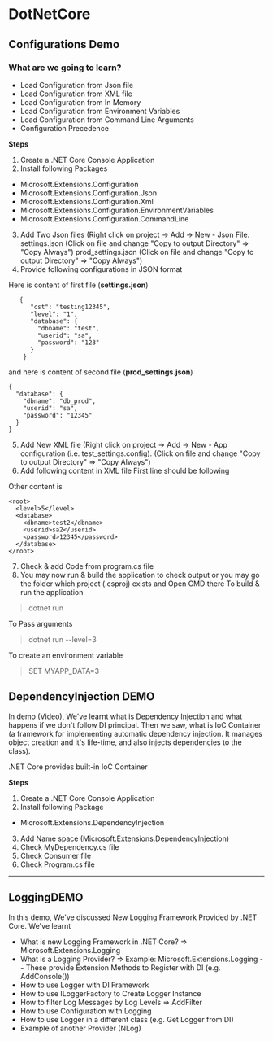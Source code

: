 # DotNetCore

## Configurations Demo
### What are we going to learn?
- Load Configuration from Json file
- Load Configuration from XML file
- Load Configuration from In Memory
- Load Configuration from Environment Variables
- Load Configuration from Command Line Arguments
- Configuration Precedence

**Steps**
1) Create a .NET Core Console Application
2) Install following Packages
- Microsoft.Extensions.Configuration
- Microsoft.Extensions.Configuration.Json
- Microsoft.Extensions.Configuration.Xml
- Microsoft.Extensions.Configuration.EnvironmentVariables
- Microsoft.Extensions.Configuration.CommandLine

3) Add Two Json files (Right click on project -> Add -> New - Json File.
settings.json (Click on file and change "Copy to output Directory" => "Copy Always")
prod_settings.json (Click on file and change "Copy to output Directory" => "Copy Always")
4) Provide following configurations in JSON format

Here is content of first file (**settings.json**)

       {
          "cst": "testing12345",
          "level": "1",
          "database": {
            "dbname": "test",
            "userid": "sa",
            "password": "123"
          }
        }

and here is content of second file (**prod_settings.json**)

    {
      "database": {
        "dbname": "db_prod",
        "userid": "sa",
        "password": "12345"
      }
    }
5) Add New XML file (Right click on project -> Add -> New - App configuration (i.e. test_settings.config). (Click on file and change "Copy to output Directory" => "Copy Always")
6) Add following content in XML file
First line should be following     
> <?xml version="1.0" encoding="utf-8" ?>
Other content is

    <root>
      <level>5</level>
      <database>
        <dbname>test2</dbname>
        <userid>sa2</userid>
        <password>12345</password>
      </database>
    </root>

7) Check & add Code from program.cs file
8) You may now run & build the application to check output or you may go the folder which project (.csproj) exists and Open CMD there
To build & run the application
> dotnet run 

To Pass arguments
> dotnet run --level=3

To create an environment variable
> SET MYAPP_DATA=3

## DependencyInjection DEMO
In demo (Video), We've learnt what is Dependency Injection and what happens if we don't follow DI principal. Then we saw, what is IoC Container (a framework for implementing automatic dependency injection. It manages object creation and it's life-time, and also injects dependencies to the class).

.NET Core provides built-in IoC Container

**Steps**
1) Create a .NET Core Console Application
2) Install following Package
- Microsoft.Extensions.DependencyInjection
3) Add Name space (Microsoft.Extensions.DependencyInjection)
4) Check MyDependency.cs file
5) Check Consumer file
6) Check Program.cs file
----

## LoggingDEMO
In this demo, We've discussed New Logging Framework Provided by .NET Core. We've learnt
- What is new Logging Framework in .NET Core? => Microsoft.Extensions.Logging
- What is a Logging Provider? => Example: Microsoft.Extensions.Logging
-- These provide Extension Methods to Register with DI (e.g. AddConsole())
- How to use Logger with DI Framework
- How to use ILoggerFactory to Create Logger Instance
- How to filter Log Messages by Log Levels => AddFilter
- How to use Configuration with Logging
- How to use Logger in a different class (e.g. Get Logger from DI)
- Example of another Provider (NLog)
